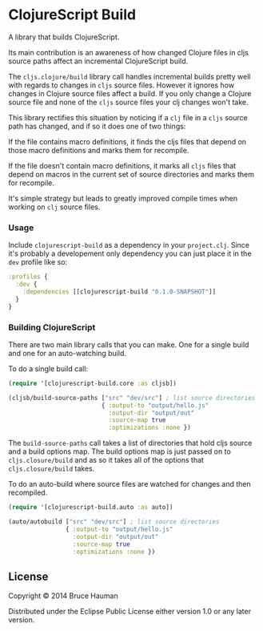 # ClojureScript Build

A library that builds ClojureScript.

Its main contribution is an awareness of how changed Clojure files in
cljs source paths affect an incremental ClojureScript build.

The `cljs.clojure/build` library call handles incremental builds
pretty well with regards to changes in `cljs` source files. However it
ignores how changes in Clojure source files affect a build. If you
only change a Clojure source file and none of the `cljs` source files
your clj changes won't take.

This library rectifies this situation by noticing if a `clj` file in a
`cljs` source path has changed, and if so it does one of two things:

If the file contains macro definitions, it finds the cljs files that
depend on those macro definitions and marks them for recompile.

If the file doesn't contain macro definitions, it marks all `cljs`
files that depend on macros in the current set of source directories
and marks them for recompile.

It's simple strategy but leads to greatly improved compile times when
working on `clj` source files.

### Usage

Include `clojurescript-build` as a dependency in your `project.clj`.
Since it's probably a developement only dependency you can just place
it in the `dev` profile like so:

```clojure
:profiles {
  :dev {
    :dependencies [[clojurescript-build "0.1.0-SNAPSHOT"]]
  }
}
```

### Building ClojureScript

There are two main library calls that you can make. One for a single
build and one for an auto-watching build.

To do a single build call:

```clojure
(require '[clojurescript-build.core :as cljsb])

(cljsb/build-source-paths ["src" "dev/src"] ; list source directories
                          { :output-to "output/hello.js"
                            :output-dir "output/out"
                            :source-map true
                            :optimizations :none })
```

The `build-source-paths` call takes a list of directories that hold
cljs source and a build options map. The build options map is just
passed on to `cljs.closure/build` and as so it takes all of the
options that `cljs.closure/build` takes.

To do an auto-build where source files are watched for changes and then
recompiled.

```clojure
(require '[clojurescript-build.auto :as auto])

(auto/autobuild ["src" "dev/src"] ; list source directories
                { :output-to "output/hello.js"
                  :output-dir "output/out"
                  :source-map true
                  :optimizations :none })
```                            


## License

Copyright © 2014 Bruce Hauman

Distributed under the Eclipse Public License either version 1.0 or any
later version.
